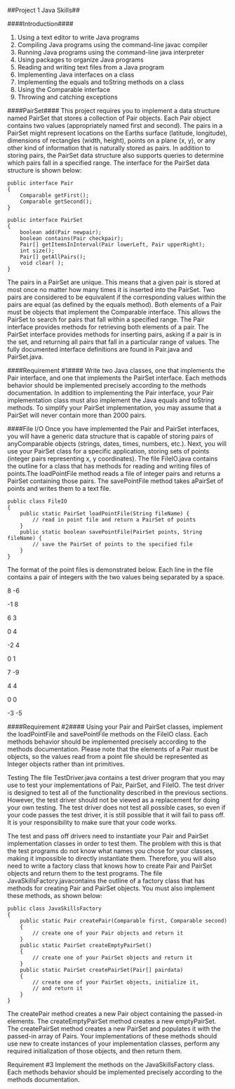 
##Project 1 Java Skills##

####Introduction####
1. Using a text editor to write Java programs
2. Compiling Java programs using the command-line javac compiler
3. Running Java programs using the command-line java interpreter
4. Using packages to organize Java programs
5. Reading and writing text files from a Java program
6. Implementing Java interfaces on a class
7. Implementing the equals and toString methods on a class
8. Using the Comparable interface
9. Throwing and catching exceptions

		
####PairSet####
This project requires you to implement a data structure named PairSet that stores 
a collection of Pair objects. Each Pair object contains two values (appropriately 
named first and second). The pairs in a PairSet might represent locations on the 
Earths surface (latitude, longitude), dimensions of rectangles (width, height), points 
on a plane (x, y), or any other kind of information that is naturally stored as pairs. 
In addition to storing pairs, the PairSet data structure also supports queries to determine 
which pairs fall in a specified range. The interface for the PairSet data structure 
is shown below:
 
	public interface Pair
	{
		Comparable getFirst();
		Comparable getSecond();
	}
	 
	public interface PairSet
	{
		boolean add(Pair newpair);
		boolean contains(Pair checkpair);
		Pair[] getItemsInInterval(Pair lowerLeft, Pair upperRight);
		int size();
		Pair[] getAllPairs();
		void clear( );
	}
	
The pairs in a PairSet are unique. This means that a given pair is stored at most once no matter 
how many times it is inserted into the PairSet. Two pairs are considered to be equivalent if the 
corresponding values within the pairs are equal (as defined by the equals method). Both elements 
of a Pair must be objects that implement the Comparable interface. This allows the PairSet to search 
for pairs that fall within a specified range. The Pair interface provides methods for retrieving 
both elements of a pair. The PairSet interface provides methods for inserting pairs, asking if a pair 
is in the set, and returning all pairs that fall in a particular range of values. The fully documented 
interface definitions are found in Pair.java and PairSet.java.

####Requirement #1####
Write two Java classes, one that implements the Pair interface, and one that implements the PairSet 
interface. Each methods behavior should be implemented precisely according to the methods documentation. 
In addition to implementing the Pair interface, your Pair implementation class must also implement the 
Java equals and toString methods. To simplify your PairSet implementation, you may assume that a PairSet 
will never contain more than 2000 pairs.

####File I/O
Once you have implemented the Pair and PairSet interfaces, you will have a generic data structure that 
is capable of storing pairs of anyComparable objects (strings, dates, times, numbers, etc.). Next, you 
will use your PairSet class for a specific application, storing sets of points (integer pairs 
representing x, y coordinates). The file FileIO.java contains the outline for a class that has methods 
for reading and writing files of points.The loadPointFile method reads a file of integer pairs and 
returns a PairSet containing those pairs. The savePointFile method takes aPairSet of points and writes 
them to a text file.

	public class FileIO
	{
		public static PairSet loadPointFile(String fileName) {
			// read in point file and return a PairSet of points
		}
		public static boolean savePointFile(PairSet points, String fileName) {
			// save the PairSet of points to the specified file
		}
	}
 
The format of the point files is demonstrated below. Each line in the file contains a pair of integers 
with the two values being separated by a space.

8 -6

-1 8

6 3

0 4

-2 4

0 1

7 -9

4 4

0 0

-3 -5


####Requirement #2####
Using your Pair and PairSet classes, implement the loadPointFile and savePointFile methods on the 
FileIO class. Each methods behavior should be implemented precisely according to the methods 
documentation. Please note that the elements of a Pair must be objects, so the values read from a 
point file should be represented as Integer objects rather than int primitives.

Testing
The file TestDriver.java contains a test driver program that you may use to test your implementations 
of Pair, PairSet, and FileIO. The test driver is designed to test all of the functionality described 
in the previous sections. However, the test driver should not be viewed as a replacement for doing 
your own testing. The test driver does not test all possible cases, so even if your code passes the 
test driver, it is still possible that it will fail to pass off. It is your responsibility to make 
sure that your code works.


The test and pass off drivers need to instantiate your Pair and PairSet implementation classes in 
order to test them. The problem with this is that the test programs do not know what names you chose 
for your classes, making it impossible to directly instantiate them. Therefore, you will also need to 
write a factory class that knows how to create Pair and PairSet objects and return them to the test 
programs. The file JavaSkillsFactory.javacontains the outline of a factory class that has methods for 
creating Pair and PairSet objects. You must also implement these methods, as shown below:
 
	public class JavaSkillsFactory
	{
		public static Pair createPair(Comparable first, Comparable second)
		{
			// create one of your Pair objects and return it
		}
		public static PairSet createEmptyPairSet()
		{
			// create one of your PairSet objects and return it
		}
		public static PairSet createPairSet(Pair[] pairdata)
		{
			// create one of your PairSet objects, initialize it,
			// and return it
		}
	}
 
The createPair method creates a new Pair object containing the passed-in elements. The 
createEmptyPairSet method creates a new emptyPairSet. The createPairSet method creates a new PairSet 
and populates it with the passed-in array of Pairs. Your implementations of these methods should use 
new to create instances of your implementation classes, perform any required initialization of those 
objects, and then return them.

Requirement #3
Implement the methods on the JavaSkillsFactory class. Each methods behavior should be implemented 
precisely according to the methods documentation.

